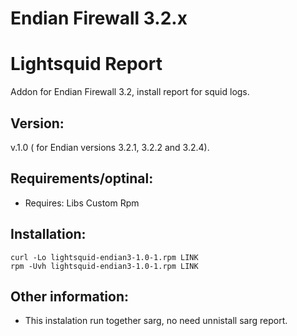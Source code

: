 # Endian Firewall 3.2.x


Lightsquid Report
=============
Addon for Endian Firewall 3.2, install report for squid logs.


Version:
--------
v.1.0 ( for Endian versions 3.2.1, 3.2.2 and 3.2.4).


Requirements/optinal:
--------
- Requires: Libs Custom Rpm


Installation:
--------
    curl -Lo lightsquid-endian3-1.0-1.rpm LINK
    rpm -Uvh lightsquid-endian3-1.0-1.rpm LINK
    
Other information:
------------------
- This instalation run together sarg, no need unnistall sarg report.

  
  
